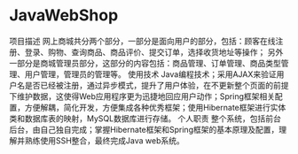 # JavaWebShop
项目描述
网上商城共分两个部分，一部分是面向用户的部分，包括：顾客在线注册、登录、购物、查询商品、商品评价、提交订单，选择收货地址等操作； 另外一部分是商城管理员部分，这部分的内容包括：商品管理、订单管理、商品类型管理、用户管理，管理员的管理等。
使用技术
Java编程技术；采用AJAX来验证用户名是否已经被注册，通过异步模式，提升了用户体验，在不更新整个页面的前提下维护数据，这使得Web应用程序更为迅捷地回应用户动作；Spring框架相关配置，方便解耦，简化开发，方便集成各种优秀框架；使用Hibernate框架进行实体类和数据库表的映射，MySQL数据库进行存储。
个人职责
整个系统，包括前台后台，由自己独自完成；掌握Hibernate框架和Spring框架的基本原理及配置，理解并熟练使用SSH整合，最终完成Java web系统。
